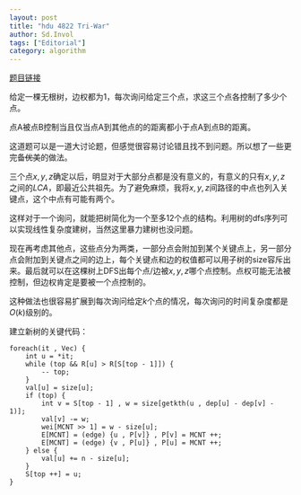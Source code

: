 ```yaml
---
layout: post
title: "hdu 4822 Tri-War"
author: Sd.Invol
tags: ["Editorial"]
category: algorithm
---
```


[题目链接](http://acm.hdu.edu.cn/showproblem.php?pid=4822)

给定一棵无根树，边权都为1，每次询问给定三个点，求这三个点各控制了多少个点。

点A被点B控制当且仅当点A到其他点的的距离都小于点A到点B的距离。

这道题可以是一道大讨论题，但感觉很容易讨论错且找不到问题。所以想了一些更完备<del>优美</del>的做法。

三个点$x , y , z$确定以后，明显对于大部分点都是没有意义的，有意义的只有$x , y , z$之间的$LCA$，即最近公共祖先。为了避免麻烦，我将$x , y , z$间路径的中点也列入关键点，这个中点有可能有两个。

这样对于一个询问，就能把树简化为一个至多12个点的结构。利用树的dfs序列可以实现线性复杂度建树，当然这里暴力建树也没问题。

现在再考虑其他点，这些点分为两类，一部分点会附加到某个关键点上，另一部分点会附加到关键点之间的边上，每个关键点和边的权值都可以用子树的size容斥出来。最后就可以在这棵树上DFS出每个点/边被$x , y , z$哪个点控制。点权可能无法被控制，但边权肯定是要被一个点控制的。

这种做法也很容易扩展到每次询问给定$k$个点的情况，每次询问的时间复杂度都是$O(k)$级别的。

建立新树的关键代码：

    foreach(it , Vec) {
        int u = *it;
        while (top && R[u] > R[S[top - 1]]) {
            -- top;
        }
        val[u] = size[u];
        if (top) {
            int v = S[top - 1] , w = size[getkth(u , dep[u] - dep[v] - 1)];
            val[v] -= w;
            wei[MCNT >> 1] = w - size[u];
            E[MCNT] = (edge) {u , P[v]} , P[v] = MCNT ++;
            E[MCNT] = (edge) {v , P[u]} , P[u] = MCNT ++;
        } else {
            val[u] += n - size[u];
        }
        S[top ++] = u;
    }
